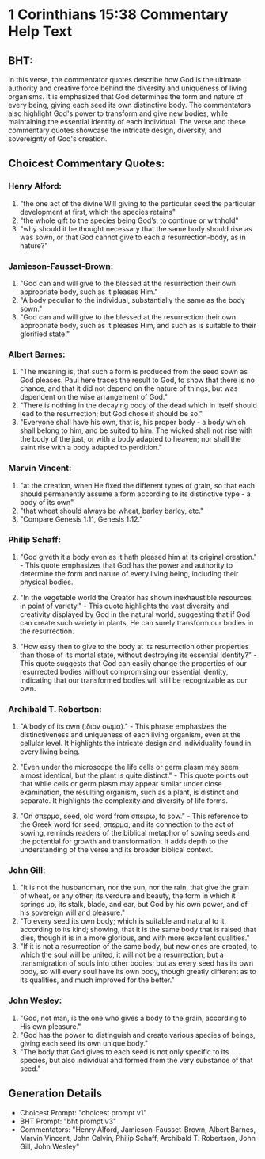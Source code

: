 # 1 Corinthians 15:38 Commentary Help Text

## BHT:
In this verse, the commentator quotes describe how God is the ultimate authority and creative force behind the diversity and uniqueness of living organisms. It is emphasized that God determines the form and nature of every being, giving each seed its own distinctive body. The commentators also highlight God's power to transform and give new bodies, while maintaining the essential identity of each individual. The verse and these commentary quotes showcase the intricate design, diversity, and sovereignty of God's creation.

## Choicest Commentary Quotes:
### Henry Alford:
1. "the one act of the divine Will giving to the particular seed the particular development at first, which the species retains"
2. "the whole gift to the species being God’s, to continue or withhold"
3. "why should it be thought necessary that the same body should rise as was sown, or that God cannot give to each a resurrection-body, as in nature?"

### Jamieson-Fausset-Brown:
1. "God can and will give to the blessed at the resurrection their own appropriate body, such as it pleases Him." 
2. "A body peculiar to the individual, substantially the same as the body sown." 
3. "God can and will give to the blessed at the resurrection their own appropriate body, such as it pleases Him, and such as is suitable to their glorified state."

### Albert Barnes:
1. "The meaning is, that such a form is produced from the seed sown as God pleases. Paul here traces the result to God, to show that there is no chance, and that it did not depend on the nature of things, but was dependent on the wise arrangement of God."
2. "There is nothing in the decaying body of the dead which in itself should lead to the resurrection; but God chose it should be so."
3. "Everyone shall have his own, that is, his proper body - a body which shall belong to him, and be suited to him. The wicked shall not rise with the body of the just, or with a body adapted to heaven; nor shall the saint rise with a body adapted to perdition."

### Marvin Vincent:
1. "at the creation, when He fixed the different types of grain, so that each should permanently assume a form according to its distinctive type - a body of its own"
2. "that wheat should always be wheat, barley barley, etc."
3. "Compare Genesis 1:11, Genesis 1:12."

### Philip Schaff:
1. "God giveth it a body even as it hath pleased him at its original creation." - This quote emphasizes that God has the power and authority to determine the form and nature of every living being, including their physical bodies. 

2. "In the vegetable world the Creator has shown inexhaustible resources in point of variety." - This quote highlights the vast diversity and creativity displayed by God in the natural world, suggesting that if God can create such variety in plants, He can surely transform our bodies in the resurrection.

3. "How easy then to give to the body at its resurrection other properties than those of its mortal state, without destroying its essential identity?" - This quote suggests that God can easily change the properties of our resurrected bodies without compromising our essential identity, indicating that our transformed bodies will still be recognizable as our own.

### Archibald T. Robertson:
1. "A body of its own (ιδιον σωμα)." - This phrase emphasizes the distinctiveness and uniqueness of each living organism, even at the cellular level. It highlights the intricate design and individuality found in every living being.

2. "Even under the microscope the life cells or germ plasm may seem almost identical, but the plant is quite distinct." - This quote points out that while cells or germ plasm may appear similar under close examination, the resulting organism, such as a plant, is distinct and separate. It highlights the complexity and diversity of life forms.

3. "On σπερμα, seed, old word from σπειρω, to sow." - This reference to the Greek word for seed, σπερμα, and its connection to the act of sowing, reminds readers of the biblical metaphor of sowing seeds and the potential for growth and transformation. It adds depth to the understanding of the verse and its broader biblical context.

### John Gill:
1. "It is not the husbandman, nor the sun, nor the rain, that give the grain of wheat, or any other, its verdure and beauty, the form in which it springs up, its stalk, blade, and ear, but God by his own power, and of his sovereign will and pleasure."
2. "To every seed its own body; which is suitable and natural to it, according to its kind; showing, that it is the same body that is raised that dies, though it is in a more glorious, and with more excellent qualities."
3. "If it is not a resurrection of the same body, but new ones are created, to which the soul will be united, it will not be a resurrection, but a transmigration of souls into other bodies; but as every seed has its own body, so will every soul have its own body, though greatly different as to its qualities, and much improved for the better."

### John Wesley:
1. "God, not man, is the one who gives a body to the grain, according to His own pleasure." 
2. "God has the power to distinguish and create various species of beings, giving each seed its own unique body." 
3. "The body that God gives to each seed is not only specific to its species, but also individual and formed from the very substance of that seed."


## Generation Details
- Choicest Prompt: "choicest prompt v1"
- BHT Prompt: "bht prompt v3"
- Commentators: "Henry Alford, Jamieson-Fausset-Brown, Albert Barnes, Marvin Vincent, John Calvin, Philip Schaff, Archibald T. Robertson, John Gill, John Wesley"
